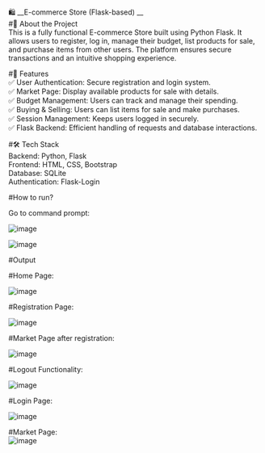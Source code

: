 🛍️ __E-commerce Store (Flask-based) __                                
#📌 About the Project            
This is a fully functional E-commerce Store built using Python Flask. It allows users to register, log in, manage their budget, list products for sale, and purchase items from other users. The platform ensures secure transactions and an intuitive shopping experience.              

#🚀 Features                           
✅ User Authentication: Secure registration and login system.                   
✅ Market Page: Display available products for sale with details.                         
✅ Budget Management: Users can track and manage their spending.                          
✅ Buying & Selling: Users can list items for sale and make purchases.                               
✅ Session Management: Keeps users logged in securely.                                
✅ Flask Backend: Efficient handling of requests and database interactions.                            

#🛠️ Tech Stack                          
Backend: Python, Flask                                 
Frontend: HTML, CSS, Bootstrap                            
Database: SQLite                                                         
Authentication: Flask-Login                                            

#How to run?              

Go to command prompt:               

![image](https://github.com/user-attachments/assets/a3e02b90-c76d-41d9-858f-c317bacfccc0)                        


![image](https://github.com/user-attachments/assets/d9b0c45a-1b82-4a92-8961-a5fbe306bd22)                              

#Output                                                 

#Home Page:                                                                  
                                              
![image](https://github.com/user-attachments/assets/55317795-b8df-4099-a784-d1df21632c1d)                              
                                               
#Registration Page:                                                                  
                                                     
![image](https://github.com/user-attachments/assets/78c45562-fdb7-42f5-b2ad-b4d09a218499)                                    
                                                      
#Market Page after registration:                                                   
                                                                
![image](https://github.com/user-attachments/assets/572fc72a-064a-4791-a4f4-a981370d1e39)                      
                                                              
#Logout Functionality:                             
                                                                            
![image](https://github.com/user-attachments/assets/56aa92c2-3dd8-4211-95c9-498faba12350)                             

#Login Page:              
                                                           
![image](https://github.com/user-attachments/assets/b284273c-775d-4c55-b749-674b19fbf3fa)                                

                                      
#Market Page:                   
![image](https://github.com/user-attachments/assets/67aa2b49-1bd1-4c9c-84cf-7a4b8d81e65b)









